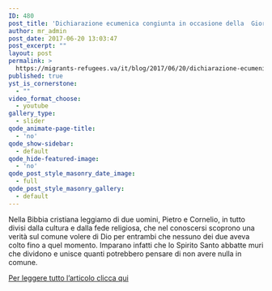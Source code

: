 ```yaml
---
ID: 480
post_title: 'Dichiarazione ecumenica congiunta in occasione della  Giornata Mondiale del Rifugiato 2017'
author: mr_admin
post_date: 2017-06-20 13:03:47
post_excerpt: ""
layout: post
permalink: >
  https://migrants-refugees.va/it/blog/2017/06/20/dichiarazione-ecumenica-congiunta-occasione-della-giornata-mondiale-del-rifugiato-2017/
published: true
yst_is_cornerstone:
  - ""
video_format_choose:
  - youtube
gallery_type:
  - slider
qode_animate-page-title:
  - 'no'
qode_show-sidebar:
  - default
qode_hide-featured-image:
  - 'no'
qode_post_style_masonry_date_image:
  - full
qode_post_style_masonry_gallery:
  - default
---
```

Nella Bibbia cristiana leggiamo di due uomini, Pietro e Cornelio, in tutto divisi dalla cultura e dalla fede religiosa, che nel conoscersi scoprono una verità sul comune volere di Dio per entrambi che nessuno dei due aveva colto fino a quel momento. Imparano infatti che lo Spirito Santo abbatte muri che dividono e unisce quanti potrebbero pensare di non avere nulla in comune.

<a href="https://drive.google.com/open?id=0B2AK2bI01BzsOHEwSWR1eFlrQXM" target="_blank">Per leggere tutto l’articolo clicca qui</a>